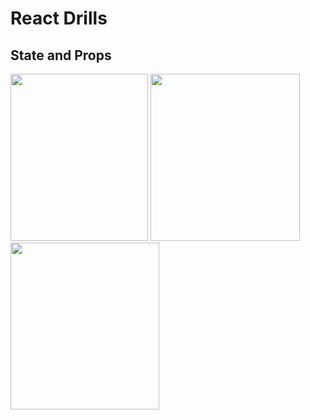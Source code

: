 # React Drills

## State and Props

<p float="left">
  <img src="https://github.com/Rasbandit/React-Drills/blob/master/images/Clicker/Clicker.jpg" width="220" height="267">
  <img src="https://github.com/Rasbandit/React-Drills/blob/master/images/Team Maker/Team-Maker.jpg" width="239" height="267">
  <img src="https://github.com/Rasbandit/React-Drills/blob/master/images/Painting Selector/Painting-Gallery.jpg" width="238" height="267">
</p>